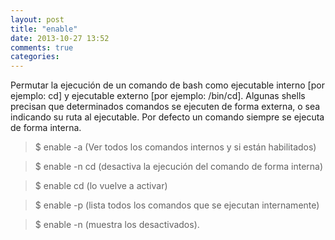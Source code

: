 ```yaml
---
layout: post
title: "enable"
date: 2013-10-27 13:52
comments: true
categories: 
---
```

Permutar la ejecución de un comando de bash como ejecutable interno [por ejemplo: cd] y ejecutable externo [por ejemplo: /bin/cd]. Algunas shells precisan que determinados comandos se ejecuten de forma externa, o sea indicando su ruta al ejecutable. Por defecto un comando siempre se ejecuta de forma interna.

>$ enable -a (Ver todos los comandos internos y si están habilitados)

>$ enable -n cd (desactiva la ejecución del comando de forma interna)

>$ enable cd (lo vuelve a activar)

>$ enable -p (lista todos los comandos que se ejecutan internamente)

>$ enable -n (muestra los desactivados).

